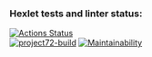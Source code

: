 ### Hexlet tests and linter status:
[![Actions Status](https://github.com/4l3xT4lk3r/java-project-72/workflows/hexlet-check/badge.svg)](https://github.com/4l3xT4lk3r/java-project-72/actions)  
[![project72-build](https://github.com/4l3xT4lk3r/java-project-72/actions/workflows/project72-build.yml/badge.svg)](https://github.com/4l3xT4lk3r/java-project-72/actions)
[![Maintainability](https://api.codeclimate.com/v1/badges/170b31e5c042efef6da1/maintainability)](https://codeclimate.com/github/4l3xT4lk3r/java-project-72/maintainability)
